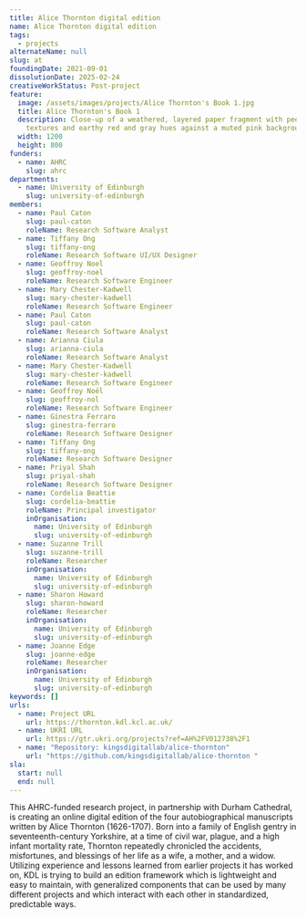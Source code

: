 ```yaml
---
title: Alice Thornton digital edition
name: Alice Thornton digital edition
tags:
  - projects
alternateName: null
slug: at
foundingDate: 2021-09-01
dissolutionDate: 2025-02-24
creativeWorkStatus: Post-project
feature:
  image: /assets/images/projects/Alice Thornton's Book 1.jpg
  title: Alice Thornton's Book 1
  description: Close-up of a weathered, layered paper fragment with peeling
    textures and earthy red and gray hues against a muted pink background.
  width: 1200
  height: 800
funders:
  - name: AHRC
    slug: ahrc
departments:
  - name: University of Edinburgh
    slug: university-of-edinburgh
members:
  - name: Paul Caton
    slug: paul-caton
    roleName: Research Software Analyst
  - name: Tiffany Ong
    slug: tiffany-ong
    roleName: Research Software UI/UX Designer
  - name: Geoffroy Noel
    slug: geoffroy-noel
    roleName: Research Software Engineer
  - name: Mary Chester-Kadwell
    slug: mary-chester-kadwell
    roleName: Research Software Engineer
  - name: Paul Caton
    slug: paul-caton
    roleName: Research Software Analyst
  - name: Arianna Ciula
    slug: arianna-ciula
    roleName: Research Software Analyst
  - name: Mary Chester-Kadwell
    slug: mary-chester-kadwell
    roleName: Research Software Engineer
  - name: Geoffroy Noël
    slug: geoffroy-nol
    roleName: Research Software Engineer
  - name: Ginestra Ferraro
    slug: ginestra-ferraro
    roleName: Research Software Designer
  - name: Tiffany Ong
    slug: tiffany-ong
    roleName: Research Software Designer
  - name: Priyal Shah
    slug: priyal-shah
    roleName: Research Software Designer
  - name: Cordelia Beattie
    slug: cordelia-beattie
    roleName: Principal investigator
    inOrganisation:
      name: University of Edinburgh
      slug: university-of-edinburgh
  - name: Suzanne Trill
    slug: suzanne-trill
    roleName: Researcher
    inOrganisation:
      name: University of Edinburgh
      slug: university-of-edinburgh
  - name: Sharon Howard
    slug: sharon-howard
    roleName: Researcher
    inOrganisation:
      name: University of Edinburgh
      slug: university-of-edinburgh
  - name: Joanne Edge
    slug: joanne-edge
    roleName: Researcher
    inOrganisation:
      name: University of Edinburgh
      slug: university-of-edinburgh
keywords: []
urls:
  - name: Project URL
    url: https://thornton.kdl.kcl.ac.uk/
  - name: UKRI URL
    url: https://gtr.ukri.org/projects?ref=AH%2FV012738%2F1
  - name: "Repository: kingsdigitallab/alice-thornton"
    url: "https://github.com/kingsdigitallab/alice-thornton "
sla:
  start: null
  end: null
---
```


This AHRC-funded research project, in partnership with Durham Cathedral, is creating an online digital edition of the four autobiographical manuscripts written by Alice Thornton (1626-1707). Born into a family of English gentry in seventeenth-century Yorkshire, at a time of civil war, plague, and a high infant mortality rate, Thornton repeatedly chronicled the accidents, misfortunes, and blessings of her life as a wife, a mother, and a widow. Utilizing experience and lessons learned from earlier projects it has worked on, KDL is trying to build an edition framework which is lightweight and easy to maintain, with generalized components that can be used by many different projects and which interact with each other in standardized, predictable ways.

